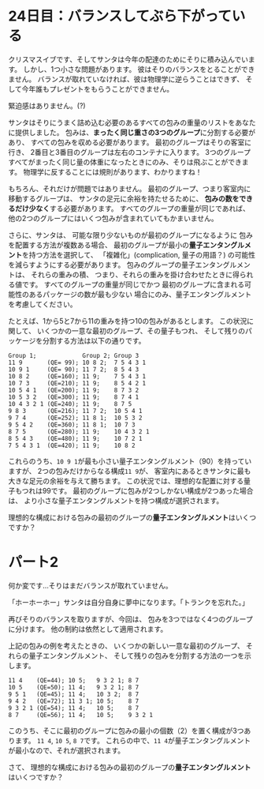 # 24日目：バランスしてぶら下がっている #

クリスマスイブです、そしてサンタは今年の配達のためにそりに積み込んで​​います。
しかし、1つ小さな問題があります。
彼はそりのバランスをとることができません。
バランスが取れていなければ、彼は物理学に逆らうことはできず、
そして今年誰もプレゼントをもらうことができません。

緊迫感はありません。(?)

サンタはそりにうまく詰め込む必要のあるすべての包みの重量のリストをあなたに提供しました。
包みは、**まったく同じ重さの3つのグループ**に分割する必要があり、
すべての包みを収める必要があります。
最初のグループはそりの客室に行き、
2番目と3番目のグループは左右のコンテナに入ります。
3つのグループすべてがまったく同じ量の体重になったときにのみ、そりは飛ぶことができます。
物理学に反することには規則があります、わかりますね！

もちろん、それだけが問題ではありません。
最初のグループ、つまり客室内に移動するグループは、
サンタの足元に余裕を持たせるために、
**包みの数をできるだけ少なく**する必要があります。
すべてのグループの重量が同じであれば、
他の2つのグループにはいくつ包みが含まれていてもかまいません。

さらに、サンタは、
可能な限り少ないものが最初のグループになるように
包みを配置する方法が複数ある場合、
最初のグループが最小の**量子エンタングルメント**を持つ方法を選択して、
「複雑化」(complication, 量子の用語？) の可能性を減らすようにする必要があります。
包みのグループの量子エンタングルメントは、
それらの重みの積、
つまり、それらの重みを掛け合わせたときに得られる値です。
すべてのグループの重量が同じでかつ
最初のグループに含まれる可能性のあるパッケージの数が最も少ない
場合にのみ、量子エンタングルメントを考慮してください。

たとえば、1から5と7から11の重みを持つ10の包みがあるとします。
この状況に関して、
いくつかの一意な最初のグループ、その量子もつれ、
そして残りのパッケージを分割する方法は以下の通りです。

~~~
Group 1;             Group 2; Group 3
11 9       (QE= 99); 10 8 2;  7 5 4 3 1
10 9 1     (QE= 90); 11 7 2;  8 5 4 3
10 8 2     (QE=160); 11 9;    7 5 4 3 1
10 7 3     (QE=210); 11 9;    8 5 4 2 1
10 5 4 1   (QE=200); 11 9;    8 7 3 2
10 5 3 2   (QE=300); 11 9;    8 7 4 1
10 4 3 2 1 (QE=240); 11 9;    8 7 5
9 8 3      (QE=216); 11 7 2;  10 5 4 1
9 7 4      (QE=252); 11 8 1;  10 5 3 2
9 5 4 2    (QE=360); 11 8 1;  10 7 3
8 7 5      (QE=280); 11 9;    10 4 3 2 1
8 5 4 3    (QE=480); 11 9;    10 7 2 1
7 5 4 3 1  (QE=420); 11 9;    10 8 2
~~~

これらのうち、`10 9 1`が最も小さい量子エンタングルメント（90）を持っていますが、
2つの包みだけからなる構成`11 9`が、
客室内にあるときサンタに最も大きな足元の余裕を与えて勝ちます。
この状況では、理想的な配置に対する量子もつれは99です。
最初のグループに包みが2つしかない構成が2つあった場合は、
より小さな量子エンタングルメントを持つ構成が選択されます。

理想的な構成における包みの最初のグループの**量子エンタングルメント**はいくつですか？

# パート2 #

何か変です…そりはまだバランスが取れていません。

「ホーホーホー」サンタは自分自身に夢中になります。「トランクを忘れた。」

再びそりのバランスを取りますが、今回は、
包みを3つではなく4つのグループに分けます。
他の制約は依然として適用されます。

上記の包みの例を考えたときの、
いくつかの新しい一意な最初のグループ、
それらの量子エンタングルメント、
そして残りの包みを分割する方法の一つを示します。

~~~
11 4    (QE=44); 10 5;   9 3 2 1; 8 7
10 5    (QE=50); 11 4;   9 3 2 1; 8 7
9 5 1   (QE=45); 11 4;   10 3 2;  8 7
9 4 2   (QE=72); 11 3 1; 10 5;    8 7
9 3 2 1 (QE=54); 11 4;   10 5;    8 7
8 7     (QE=56); 11 4;   10 5;    9 3 2 1
~~~

このうち、そこに最初のグループに包みの最小の個数（2）を置く構成が3つあります。
`11 4`, `10 5`, `8 7`です。
これらの中で、`11 4`が量子エンタングルメントが最小なので、それが選択されます。

さて、
理想的な構成における包みの最初のグループの**量子エンタングルメント**はいくつですか？
